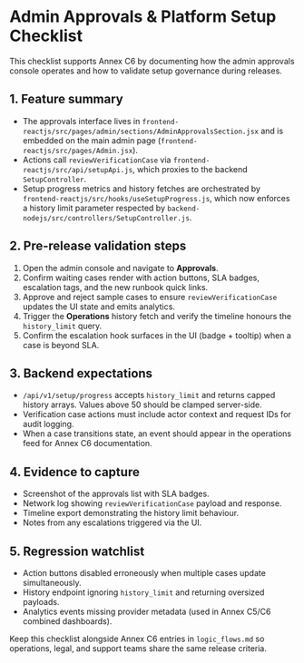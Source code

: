 # Admin Approvals & Platform Setup Checklist

This checklist supports Annex C6 by documenting how the admin approvals console operates and how to validate setup governance during releases.

## 1. Feature summary
- The approvals interface lives in `frontend-reactjs/src/pages/admin/sections/AdminApprovalsSection.jsx` and is embedded on the main admin page (`frontend-reactjs/src/pages/Admin.jsx`).
- Actions call `reviewVerificationCase` via `frontend-reactjs/src/api/setupApi.js`, which proxies to the backend `SetupController`.
- Setup progress metrics and history fetches are orchestrated by `frontend-reactjs/src/hooks/useSetupProgress.js`, which now enforces a history limit parameter respected by `backend-nodejs/src/controllers/SetupController.js`.

## 2. Pre-release validation steps
1. Open the admin console and navigate to **Approvals**.
2. Confirm waiting cases render with action buttons, SLA badges, escalation tags, and the new runbook quick links.
3. Approve and reject sample cases to ensure `reviewVerificationCase` updates the UI state and emits analytics.
4. Trigger the **Operations** history fetch and verify the timeline honours the `history_limit` query.
5. Confirm the escalation hook surfaces in the UI (badge + tooltip) when a case is beyond SLA.

## 3. Backend expectations
- `/api/v1/setup/progress` accepts `history_limit` and returns capped history arrays. Values above 50 should be clamped server-side.
- Verification case actions must include actor context and request IDs for audit logging.
- When a case transitions state, an event should appear in the operations feed for Annex C6 documentation.

## 4. Evidence to capture
- Screenshot of the approvals list with SLA badges.
- Network log showing `reviewVerificationCase` payload and response.
- Timeline export demonstrating the history limit behaviour.
- Notes from any escalations triggered via the UI.

## 5. Regression watchlist
- Action buttons disabled erroneously when multiple cases update simultaneously.
- History endpoint ignoring `history_limit` and returning oversized payloads.
- Analytics events missing provider metadata (used in Annex C5/C6 combined dashboards).

Keep this checklist alongside Annex C6 entries in `logic_flows.md` so operations, legal, and support teams share the same release criteria.
